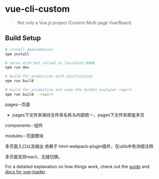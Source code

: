 # vue-cli-custom

> Not only a Vue.js project (Custom Multi page Vue/React)

## Build Setup

``` bash
# install dependencies
npm install

# serve with hot reload at localhost:8080
npm run dev

# build for production with minification
npm run build

# build for production and view the bundle analyzer report
npm run build --report
```

pages--页面

- pages下文件夹保持文件夹名称与内部统一，pages下文件夹即是多页

components--组件

modules--页面模块



多页面入口以及输出 依赖于 html-webpack-plugin插件，在utils中有详细注释.

多页面支持react，无缝切换。



For a detailed explanation on how things work, check out the [guide](http://vuejs-templates.github.io/webpack/) and [docs for vue-loader](http://vuejs.github.io/vue-loader).
